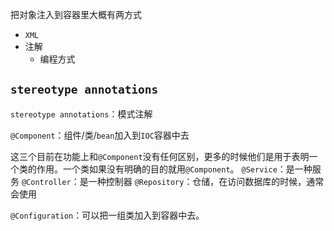 把对象注入到容器里大概有两方式
- `XML`
- 注解
  - 编程方式
  
## `stereotype annotations`
`stereotype annotations`：模式注解

`@Component`：组件/类/`bean`加入到`IOC`容器中去

这三个目前在功能上和`@Component`没有任何区别，更多的时候他们是用于表明一个类的作用。一个类如果没有明确的目的就用`@Component`。
`@Service`：是一种服务
`@Controller`：是一种控制器
`@Repository`：仓储，在访问数据库的时候，通常会使用

`@Configuration`：可以把一组类加入到容器中去。